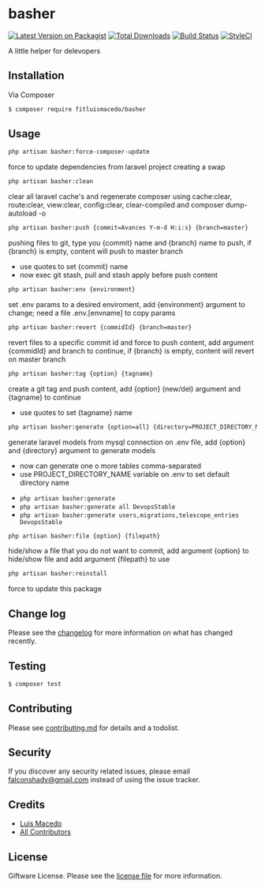 # basher
[![Latest Version on Packagist][ico-version]][link-packagist]
[![Total Downloads][ico-downloads]][link-downloads]
[![Build Status][ico-travis]][link-travis]
[![StyleCI][ico-styleci]][link-styleci]

A little helper for delevopers

## Installation
Via Composer
``` bash
$ composer require fitluismacedo/basher
```

## Usage
``` bash 
php artisan basher:force-composer-update
```
force to update dependencies from laravel project creating a swap

``` bash 
php artisan basher:clean
```
clear all laravel cache's and regenerate composer using cache:clear, route:clear, view:clear, config:clear, clear-compiled and composer dump-autoload -o

``` bash 
php artisan basher:push {commit=Avances Y-m-d H:i:s} {branch=master}
```
pushing files to git, type you {commit} name and {branch} name to push, if {branch} is empty, content will push to master branch
* use quotes to set {commit} name
* now exec git stash, pull and stash apply before push content

``` bash
php artisan basher:env {environment}
```
set .env params to a desired enviroment, add {environment} argument to change; need a file .env.[envname] to copy params

``` bash
php artisan basher:revert {commidId} {branch=master}
```
revert files to a specific commit id and force to push content, add argument {commidId} and branch to continue, if {branch} is empty, content will revert on master branch

``` bash
php artisan basher:tag {option} {tagname}
```
create a git tag and push content, add {option} (new/del) argument and {tagname} to continue
* use quotes to set {tagname} name

``` bash
php artisan basher:generate {option=all} {directory=PROJECT_DIRECTORY_NAME}
```
generate laravel models from mysql connection on .env file, add {option} and {directory} argument to generate models
* now can generate one o more tables comma-separated
* use PROJECT_DIRECTORY_NAME variable on .env to set default directory name 
- `php artisan basher:generate`
- `php artisan basher:generate all DevopsStable`
- `php artisan basher:generate users,migrations,telescope_entries DevopsStable`

``` bash 
php artisan basher:file {option} {filepath}
```
hide/show a file that you do not want to commit, add argument {option} to hide/show file and add argument {filepath} to use

``` bash 
php artisan basher:reinstall
```
force to update this package


## Change log
Please see the [changelog](changelog.md) for more information on what has changed recently.

## Testing
``` bash
$ composer test
```

## Contributing
Please see [contributing.md](contributing.md) for details and a todolist.

## Security
If you discover any security related issues, please email falconshady@gmail.com instead of using the issue tracker.

## Credits
- [Luis Macedo][link-author]
- [All Contributors][link-contributors]

## License
Giftware License. Please see the [license file](license.md) for more information.

[ico-version]: https://img.shields.io/packagist/v/fitluismacedo/basher.svg?style=flat-square
[ico-downloads]: https://img.shields.io/packagist/dt/fitluismacedo/basher.svg?style=flat-square
[ico-travis]: https://img.shields.io/travis/fitluismacedo/basher/master.svg?style=flat-square
[ico-styleci]: https://styleci.io/repos/12345678/shield

[link-packagist]: https://packagist.org/packages/fitluismacedo/basher
[link-downloads]: https://packagist.org/packages/fitluismacedo/basher
[link-travis]: https://travis-ci.org/fitluismacedo/basher
[link-styleci]: https://styleci.io/repos/12345678
[link-author]: https://github.com/fitluismacedo
[link-contributors]: ../../contributors]